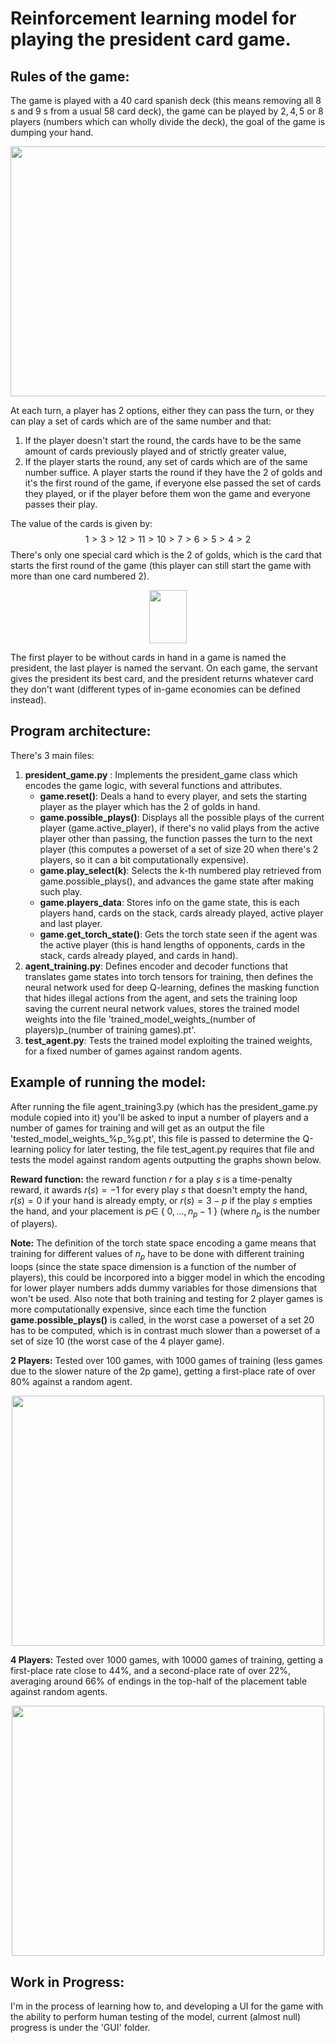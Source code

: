# Reinforcement learning model for playing the president card game.

## Rules of the game:

The game is played with a $40$ card spanish deck (this means removing all $8$ s and $9$ s from a usual 58 card deck), the game can be played by $2, 4, 5$ or $8$ players (numbers which can wholly divide the deck), the goal of the game is dumping your hand.

<p align="center">
  <img width="600" height="400" src="https://user-images.githubusercontent.com/62409116/189929379-18174679-c6ec-4e38-8f1a-239bfa527efb.PNG">
</p>

At each turn, a player has 2 options, either they can pass the turn, or they can play a set of cards which are of the same number and that:
1. If the player doesn't start the round, the cards have to be the same amount of cards previously played and of strictly greater value,
2. If the player starts the round, any set of cards which are of the same number suffice.
A player starts the round if they have the $2$ of golds and it's the first round of the game, if everyone else passed the set of cards they played, or if the player before them won the game and everyone passes their play.

The value of the cards is given by:
$$1>3>12>11>10>7>6>5>4>2$$
There's only one special card which is the $2$ of golds, which is the card that starts the first round of the game (this player can still start the game with more than one card numbered $2$).

<p align="center">
  <img width="60" height="85" src="https://user-images.githubusercontent.com/62409116/189929907-e0884b09-df79-49d5-bf6e-e24ea1028062.JPG">
</p>

The first player to be without cards in hand in a game is named the president, the last player is named the servant. On each game, the servant gives the president its best card, and the president returns whatever card they don't want (different types of in-game economies can be defined instead).

## Program architecture:

There's 3 main files:

1. **president_game.py** : Implements the president_game class which encodes the game logic, with several functions and attributes.
    - **game.reset()**: Deals a hand to every player, and sets the starting player as the player which has the $2$ of golds in hand.
    - **game.possible_plays()**: Displays all the possible plays of the current player (game.active_player), if there's no valid plays from the active player other than passing, the function passes the turn to the next player (this computes a powerset of a set of size 20 when there's 2 players, so it can a bit computationally expensive).
    - **game.play_select(k)**: Selects the k-th numbered play retrieved from game.possible_plays(), and advances the game state after making such play. 
    - **game.players_data**: Stores info on the game state, this is each players hand, cards on the stack, cards already played, active player and last player.
    - **game.get_torch_state()**: Gets the torch state seen if the agent was the active player (this is hand lengths of opponents, cards in the stack, cards already played, and cards in hand).
2. **agent_training.py**: Defines encoder and decoder functions that translates game states into torch tensors for training, then defines the neural network used for deep Q-learning, defines the masking function that hides illegal actions from the agent, and sets the training loop saving the current neural network values, stores the trained model weights into the file 'trained_model_weights_(number of players)p_(number of training games).pt'.
3. **test_agent.py**: Tests the trained model exploiting the trained weights, for a fixed number of games against random agents.

## Example of running the model:

After running the file agent_training3.py (which has the president_game.py module copied into it) you'll be asked to input a number of players and a number of games for training and will get as an output the file 'tested_model_weights_%p_%g.pt', this file is passed to determine the Q-learning policy for later testing, the file test_agent.py requires that file and tests the model against random agents outputting the graphs shown below.

**Reward function:** the reward function $r$ for a play $s$ is a time-penalty reward, it awards $r(s) = -1$ for every play $s$ that doesn't empty the hand, $r(s)=0$ if your hand is already empty, or $r(s)=3-p$ if the play $s$ empties the hand, and your placement is $p\in$ { $0,...,n_p-1$ } (where $n_p$ is the number of players).

**Note:** The definition of the torch state space encoding a game means that training for different values of $n_p$ have to be done with different training loops (since the state space dimension is a function of the number of players), this could be incorpored into a bigger model in which the encoding for lower player numbers adds dummy variables for those dimensions that won't be used. Also note that both training and testing for 2 player games is more computationally expensive, since each time the function **game.possible_plays()** is called, in the worst case a powerset of a set 20 has to be computed, which is in contrast much slower than a powerset of a set of size 10 (the worst case of the 4 player game).

**2 Players:** Tested over 100 games, with 1000 games of training (less games due to the slower nature of the 2p game), getting a first-place rate of over 80% against a random agent.
<p align="center">
  <img width="500" height="400" src="https://user-images.githubusercontent.com/62409116/189946997-c7d7021c-35c6-438f-a0fd-61fed60be1c7.png">
</p>

**4 Players:** Tested over 1000 games, with 10000 games of training, getting a first-place rate close to 44%, and a second-place rate of over 22%, averaging around 66% of endings in the top-half of the placement table against random agents.

<p align="center">
  <img width="500" height="400" src="https://user-images.githubusercontent.com/62409116/189947050-38ff0ad5-a3be-4a96-b9fe-4c2ef4fe6d97.png">
</p>


## Work in Progress:

I'm in the process of learning how to, and developing a UI for the game with the ability to perform human testing of the model, current (almost null) progress is under the 'GUI' folder.
